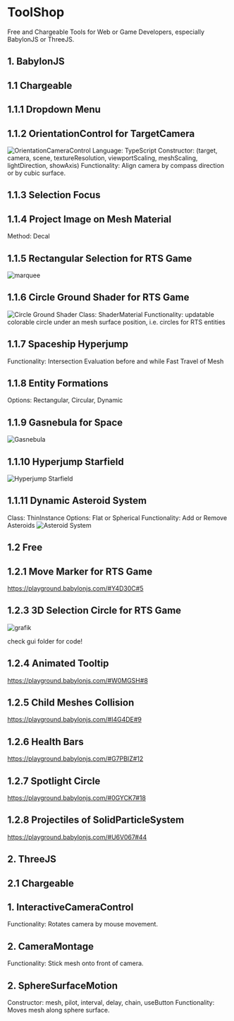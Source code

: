 # ToolShop
Free and Chargeable Tools for Web or Game Developers, especially BabylonJS or ThreeJS.

## 1. BabylonJS
## 1.1 Chargeable
## 1.1.1 Dropdown Menu
## 1.1.2 OrientationControl for TargetCamera
![OrientationCameraControl](https://user-images.githubusercontent.com/106460589/218564781-f735b599-b068-4d6f-9361-de282a88f7f1.png)
Language: TypeScript
Constructor: (target, camera, scene, textureResolution, viewportScaling, meshScaling, lightDirection, showAxis)
Functionality: Align camera by compass direction or by cubic surface.

## 1.1.3 Selection Focus

## 1.1.4 Project Image on Mesh Material
Method: Decal

## 1.1.5 Rectangular Selection for RTS Game
![marquee](https://user-images.githubusercontent.com/106460589/218585563-39af706f-44aa-4468-9988-54f6584ffcac.png)

## 1.1.6 Circle Ground Shader for RTS Game
![Circle Ground Shader](https://user-images.githubusercontent.com/106460589/218567586-78e252fa-c026-4fbf-83e2-c457f0d60c2a.png)
Class: ShaderMaterial
Functionality: updatable colorable circle under an mesh surface position, i.e. circles for RTS entities

## 1.1.7 Spaceship Hyperjump
Functionality: Intersection Evaluation before and while Fast Travel of Mesh

## 1.1.8 Entity Formations
Options: Rectangular, Circular, Dynamic

## 1.1.9 Gasnebula for Space
![Gasnebula](https://user-images.githubusercontent.com/106460589/218572754-549aa7f6-b75f-46f3-bc2c-bff9aeb17985.png)

## 1.1.10 Hyperjump Starfield
![Hyperjump Starfield](https://user-images.githubusercontent.com/106460589/218573289-9e4e66bc-048a-4c73-8edc-b52351dd6cb3.png)

## 1.1.11 Dynamic Asteroid System
Class: ThinInstance
Options: Flat or Spherical
Functionality: Add or Remove Asteroids
![Asteroid System](https://user-images.githubusercontent.com/106460589/218576474-dc7729b4-e2b9-4151-abb2-ebe653395e6a.png)

## 1.2 Free
## 1.2.1 Move Marker for RTS Game
https://playground.babylonjs.com/#Y4D30C#5

## 1.2.3 3D Selection Circle for RTS Game
![grafik](https://user-images.githubusercontent.com/106460589/218587023-aa612dd1-a35a-438f-bbee-36a663c2059e.png)

check gui folder for code!

## 1.2.4 Animated Tooltip
https://playground.babylonjs.com/#W0MGSH#8

## 1.2.5 Child Meshes Collision
https://playground.babylonjs.com/#I4G4DE#9

## 1.2.6 Health Bars
https://playground.babylonjs.com/#G7PBIZ#12

## 1.2.7 Spotlight Circle
https://playground.babylonjs.com/#0GYCK7#18

## 1.2.8 Projectiles of SolidParticleSystem
https://playground.babylonjs.com/#U6V067#44

## 2. ThreeJS
## 2.1 Chargeable
## 1. InteractiveCameraControl
Functionality: Rotates camera by mouse movement.

## 2. CameraMontage
Functionality: Stick mesh onto front of camera.

## 2. SphereSurfaceMotion
Constructor: mesh, pilot, interval, delay, chain, useButton
Functionality: Moves mesh along sphere surface.
